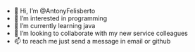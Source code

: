 - 👋 Hi, I’m @AntonyFelisberto
- 👀 I’m interested in programming
- 🌱 I’m currently learning java
- 💞️ I’m looking to collaborate with my new service colleagues
- 📫 to reach me just send a message in email or github

<!---
AntonyFelisberto/AntonyFelisberto is a ✨ special ✨ repository because its `README.md` (this file) appears on your GitHub profile.
You can click the Preview link to take a look at your changes.
--->
